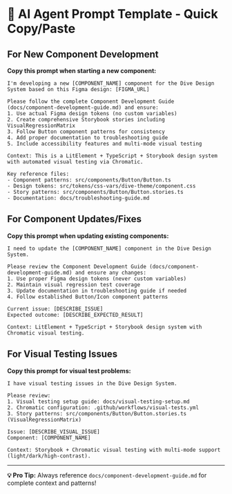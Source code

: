 # 🤖 AI Agent Prompt Template - Quick Copy/Paste

## **For New Component Development**

**Copy this prompt when starting a new component:**

```
I'm developing a new [COMPONENT_NAME] component for the Dive Design System based on this Figma design: [FIGMA_URL]

Please follow the complete Component Development Guide (docs/component-development-guide.md) and ensure:
1. Use actual Figma design tokens (no custom variables)
2. Create comprehensive Storybook stories including VisualRegressionMatrix
3. Follow Button component patterns for consistency  
4. Add proper documentation to troubleshooting guide
5. Include accessibility features and multi-mode visual testing

Context: This is a LitElement + TypeScript + Storybook design system with automated visual testing via Chromatic.

Key reference files:
- Component patterns: src/components/Button/Button.ts
- Design tokens: src/tokens/css-vars/dive-theme/component.css
- Story patterns: src/components/Button/Button.stories.ts
- Documentation: docs/troubleshooting-guide.md
```

## **For Component Updates/Fixes**

**Copy this prompt when updating existing components:**

```
I need to update the [COMPONENT_NAME] component in the Dive Design System.

Please review the Component Development Guide (docs/component-development-guide.md) and ensure any changes:
1. Use proper Figma design tokens (never custom variables)
2. Maintain visual regression test coverage
3. Update documentation in troubleshooting guide if needed
4. Follow established Button/Icon component patterns

Current issue: [DESCRIBE_ISSUE]
Expected outcome: [DESCRIBE_EXPECTED_RESULT]

Context: LitElement + TypeScript + Storybook design system with Chromatic visual testing.
```

## **For Visual Testing Issues**

**Copy this prompt for visual test problems:**

```
I have visual testing issues in the Dive Design System.

Please review:
1. Visual testing setup guide: docs/visual-testing-setup.md
2. Chromatic configuration: .github/workflows/visual-tests.yml
3. Story patterns: src/components/Button/Button.stories.ts (VisualRegressionMatrix)

Issue: [DESCRIBE_VISUAL_ISSUE]
Component: [COMPONENT_NAME]

Context: Storybook + Chromatic visual testing with multi-mode support (light/dark/high-contrast).
```

---

**💡 Pro Tip:** Always reference `docs/component-development-guide.md` for complete context and patterns! 